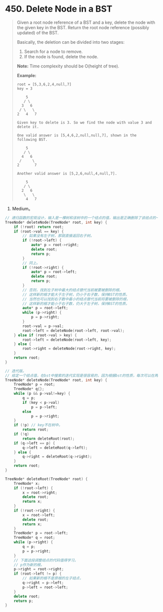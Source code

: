 # 450. Delete Node in a BST

> Given a root node reference of a BST and a key, delete the node with the given key in the BST. Return the root node reference (possibly updated) of the BST.
>
> Basically, the deletion can be divided into two stages:
>
> 1. Search for a node to remove.
> 2. If the node is found, delete the node.
>
> **Note:** Time complexity should be O(height of tree).
>
> **Example:**
>
> ```
> root = [5,3,6,2,4,null,7]
> key = 3
> 
>     5
>    / \
>   3   6
>  / \   \
> 2   4   7
> 
> Given key to delete is 3. So we find the node with value 3 and delete it.
> 
> One valid answer is [5,4,6,2,null,null,7], shown in the following BST.
> 
>     5
>    / \
>   4   6
>  /     \
> 2       7
> 
> Another valid answer is [5,2,6,null,4,null,7].
> 
>     5
>    / \
>   2   6
>    \   \
>     4   7
> ```

1. Medium。

```cpp
// 递归函数的宏观设计，输入是一棵树和该树中的一个结点的值，输出是正确删除了该结点的一棵树。
TreeNode* deleteNode(TreeNode* root, int key) {
    if (!root) return root;
    if (root->val == key) {
        // 如果没有左子树，那就直接返回右子树。
        if (!root->left) {
            auto* p = root->right;
            delete root;
            return p;
        }
        // 同上。
        if (!root->right) {
            auto* p = root->left;
            delete root;
            return p;
        }
        // 否则，找到左子树中最大的结点替代当前被要被删除的根。
        // 这样新的根才能大于左子树，仍小于右子数，保持BST的性质。
        // 当然也可以找到右子数中最小的结点替代当前将要被删除的根，
        // 这样新的根才能小于右子数，仍大于左子树，保持BST的性质。
        auto* p = root->left;
        while (p->right) {
            p = p->right;
        }
        root->val = p->val;
        root->left = deleteNode(root->left, root->val);
    } else if (root->val > key) {
        root->left = deleteNode(root->left, key);
    } else {
        root->right = deleteNode(root->right, key);
    }
    return root;
}
```

```cpp
// 迭代版。
// 给定一个结点值，在bst中搜索的迭代实现是很容易的，因为根据bst的性质，每次可以在两个方向/子树中明确一个方向，而普通二叉树则无法给出一个值，在一个根处确定两个方向中的一个，可能选错了子树，就需要回来搜另一棵子树。
TreeNode* deleteNode(TreeNode* root, int key) {
    TreeNode* p = root;
    TreeNode* q{};
    while (p && p->val!=key) {
        q = p;
        if (key < p->val)
            p = p->left;
        else
            p = p->right;
    }
    if (!p) // key不在树中。
        return root;
    if (!q)
        return deleteRoot(root);
    if (q->left == p) {
        q->left = deleteRoot(q->left);
    } else {
        q->right = deleteRoot(q->right);
    }
    return root;
}

TreeNode* deleteRoot(TreeNode* root) {
    TreeNode* x;
    if (!root->left) {
        x = root->right;
        delete root;
        return x;
    }
    if (!root->right) {
        x = root->left;
        delete root;
        return x;
    }
    TreeNode* p = root->left;
    TreeNode* q = root;
    while (p->right) {
        q = p;
        p = p->right;
    }
    // 下面这段调整结点的代码值得学习。
    // p作为新的根。
    p->right = root->right;
    if (root->left != p) {
        // 如果新的根不是原根的左子结点，
        q->right = p->left;
        p->left = root->left;
    }
    delete root;
    return p;
}
```

